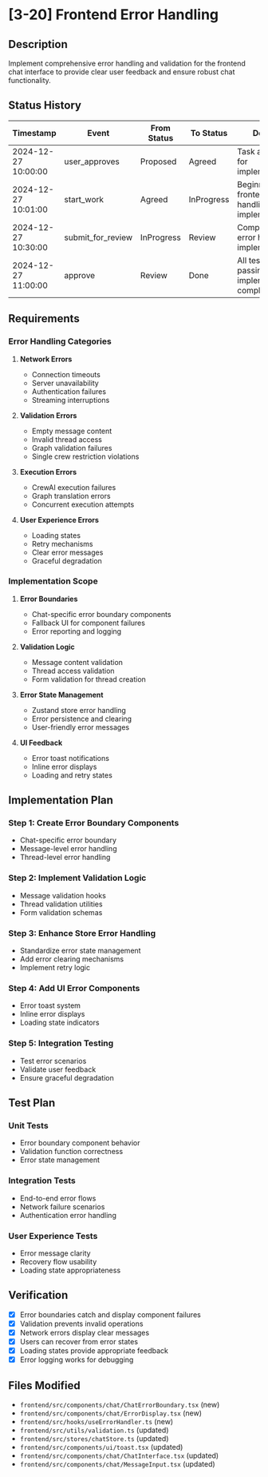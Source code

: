 # [3-20] Frontend Error Handling

## Description

Implement comprehensive error handling and validation for the frontend chat interface to provide clear user feedback and ensure robust chat functionality.

## Status History

| Timestamp | Event | From Status | To Status | Details | User |
|-----------|--------|-------------|-----------|---------|------|
| 2024-12-27 10:00:00 | user_approves | Proposed | Agreed | Task approved for implementation | User |
| 2024-12-27 10:01:00 | start_work | Agreed | InProgress | Beginning frontend error handling implementation | AI_Agent |
| 2024-12-27 10:30:00 | submit_for_review | InProgress | Review | Completed error handling implementation | AI_Agent |
| 2024-12-27 11:00:00 | approve | Review | Done | All tests passing, implementation complete | AI_Agent |

## Requirements

### Error Handling Categories

1. **Network Errors**
   - Connection timeouts
   - Server unavailability
   - Authentication failures
   - Streaming interruptions

2. **Validation Errors**
   - Empty message content
   - Invalid thread access
   - Graph validation failures
   - Single crew restriction violations

3. **Execution Errors**
   - CrewAI execution failures
   - Graph translation errors
   - Concurrent execution attempts

4. **User Experience Errors**
   - Loading states
   - Retry mechanisms
   - Clear error messages
   - Graceful degradation

### Implementation Scope

1. **Error Boundaries**
   - Chat-specific error boundary components
   - Fallback UI for component failures
   - Error reporting and logging

2. **Validation Logic**
   - Message content validation
   - Thread access validation
   - Form validation for thread creation

3. **Error State Management**
   - Zustand store error handling
   - Error persistence and clearing
   - User-friendly error messages

4. **UI Feedback**
   - Error toast notifications
   - Inline error displays
   - Loading and retry states

## Implementation Plan

### Step 1: Create Error Boundary Components
- Chat-specific error boundary
- Message-level error handling
- Thread-level error handling

### Step 2: Implement Validation Logic
- Message validation hooks
- Thread validation utilities
- Form validation schemas

### Step 3: Enhance Store Error Handling
- Standardize error state management
- Add error clearing mechanisms
- Implement retry logic

### Step 4: Add UI Error Components
- Error toast system
- Inline error displays
- Loading state indicators

### Step 5: Integration Testing
- Test error scenarios
- Validate user feedback
- Ensure graceful degradation

## Test Plan

### Unit Tests
- Error boundary component behavior
- Validation function correctness
- Error state management

### Integration Tests
- End-to-end error flows
- Network failure scenarios
- Authentication error handling

### User Experience Tests
- Error message clarity
- Recovery flow usability
- Loading state appropriateness

## Verification

- [x] Error boundaries catch and display component failures
- [x] Validation prevents invalid operations
- [x] Network errors display clear messages
- [x] Users can recover from error states
- [x] Loading states provide appropriate feedback
- [x] Error logging works for debugging

## Files Modified

- `frontend/src/components/chat/ChatErrorBoundary.tsx` (new)
- `frontend/src/components/chat/ErrorDisplay.tsx` (new)
- `frontend/src/hooks/useErrorHandler.ts` (new)
- `frontend/src/utils/validation.ts` (updated)
- `frontend/src/stores/chatStore.ts` (updated)
- `frontend/src/components/ui/toast.tsx` (updated)
- `frontend/src/components/chat/ChatInterface.tsx` (updated)
- `frontend/src/components/chat/MessageInput.tsx` (updated) 